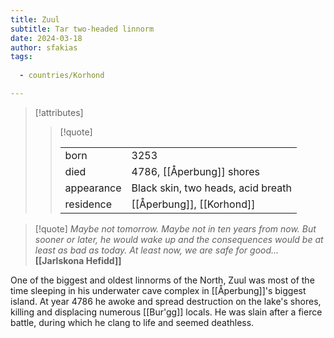 ```yaml
---
title: Zuul
subtitle: Tar two-headed linnorm
date: 2024-03-18
author: sfakias
tags:
  
  - countries/Korhond

---
```

> [!attributes]
> 
> > [!quote]
> >
> > | | |
> > | --- | --- |
> > | born | 3253 |
> > | died | 4786, [[Åperbung]] shores |
> > | appearance | Black skin, two heads, acid breath |
> > | residence | [[Åperbung]], [[Korhond]] |

> [!quote] 
>_Maybe not tomorrow. Maybe not in ten years from now. But sooner or later, he would wake up and the consequences would be at least as bad as today. At least now, we are safe for good..._ **[[Jarlskona Hefidd]]**

One of the biggest and oldest linnorms of the North, Zuul was most of the time sleeping in his underwater cave complex in [[Åperbung]]'s biggest island. At year 4786 he awoke and spread destruction on the lake's shores, killing and displacing numerous [[Bur'gg]] locals. He was slain after a fierce battle, during which he clang to life and seemed deathless.